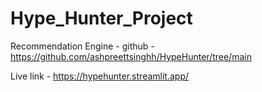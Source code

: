 # Hype_Hunter_Project

Recommendation Engine - 
github - https://github.com/ashpreettsinghh/HypeHunter/tree/main



Live link - https://hypehunter.streamlit.app/
